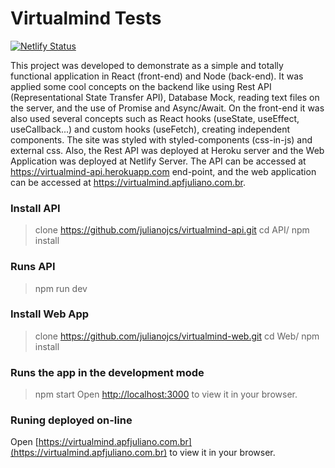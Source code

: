 # Virtualmind Tests

[![Netlify Status](https://api.netlify.com/api/v1/badges/a1a00ea2-9f4a-433e-b0f8-83df81d6cd47/deploy-status)](https://app.netlify.com/sites/virtualmind/deploys)

This project was developed to demonstrate as a simple and totally functional application in React (front-end) and Node (back-end).  It was applied some cool concepts on the backend like using Rest API (Representational State Transfer API), Database Mock, reading text files on the server, and the use of Promise and Async/Await. On the front-end it was also used several concepts such as React hooks (useState, useEffect, useCallback...) and custom hooks (useFetch), creating independent components. The site was styled with styled-components (css-in-js) and external css. Also, the Rest API was deployed at Heroku server and the Web Application was deployed at Netlify Server. The API can be accessed at https://virtualmind-api.herokuapp.com end-point, and the web application can be accessed at https://virtualmind.apfjuliano.com.br.

### Install API
  > clone https://github.com/julianojcs/virtualmind-api.git
  > cd API/
  > npm install

### Runs API
  > npm run dev

### Install Web App
  > clone https://github.com/julianojcs/virtualmind-web.git
  > cd Web/
  > npm install

### Runs the app in the development mode
  > npm start
  Open [http://localhost:3000](http://localhost:3000) to view it in your browser.

### Runing deployed on-line
  Open [https://virtualmind.apfjuliano.com.br](https://virtualmind.apfjuliano.com.br) to view it in your browser.